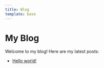 ```yaml
---
title: Blog
template: base
---
```


# My Blog

Welcome to my blog! Here are my latest posts:

- [Hello world!](./hello-world)

